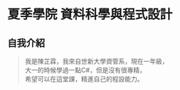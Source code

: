 # 夏季學院 資料科學與程式設計
## 自我介紹
> 我是陳芷霖，我來自世新大學資管系，現在一年級，<br />
> 大一的時候學過一點C#，但是沒有很專精，<br />
> 希望可以在這堂課，精進自己的程設能力。<br />


